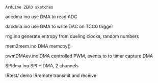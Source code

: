     Arduino ZERO sketches

adcdma.ino  use DMA to read ADC

dacdma.ino  use DMA to write DAC on TCC0 trigger 

rng.ino     generate entropy from dueling clocks, random numbers

mem2mem.ino DMA memcpy()

pwmDMAev.ino  DMA controlled PWM, events to to timer capture DMA

SPIdma.ino  SPI + DMA,  2 channels

IRtest/     demo IRremote transmit and receive

